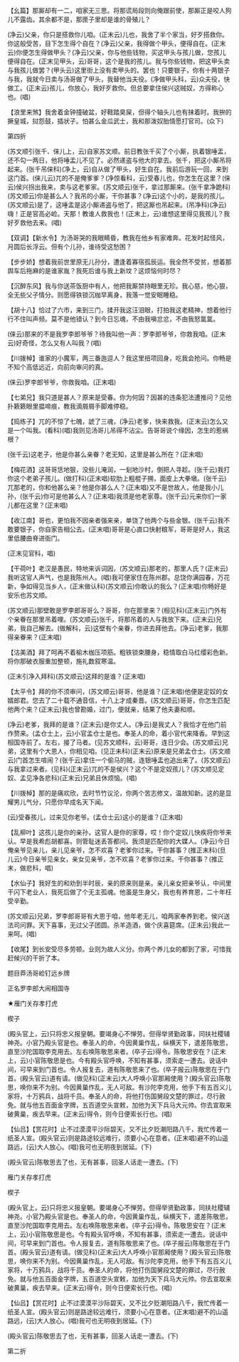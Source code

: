<!-- { "loadSidebar": true } -->
【幺篇】那厮却有一二，咱家无三思。将那谎局段则向俺跟前使，那厮正是咬人狗儿不露齿。其余都不是，那匣子里却是谁的骨殖儿？

(净云)父亲，你只是搭救你儿咱。(正末云)儿也，我舍了半个家当，好歹搭救你。你这般受苦，目下怎生得个自在？(净云)父亲，我得做个甲头，便得自在。(正末云)你便怎生得做甲头？(净云)父亲，你与他些钱物，买这甲头与孩儿做，您孩儿便得自在。(正末见甲头，云)哥哥，这个是我的孩儿。我与你些钱物，把这甲头卖与我孩儿做罢？(甲头云)这里街上没有卖甲头的。罢也！只要银子，你有十两银子与我，我就今日卖与汤哥做了甲头，我替他当夫役。(净做甲头科，云)众夫役，快做工。(正末云)孩儿，你放心，我好歹救你。但总要拿住侯兴这贼奴，方得称心也。(唱)

【浪里来煞】我舍着金钟撞破盆，好鞋踏臭屎，但得个轴头儿也有抹着时。我拚的撅皇城，挝怨鼓，插状子。怕甚么金瓜武士，我和那泼奴胎情愿打官司。(众下)


第四折

(苏文顺引张千、俫儿上，云)自家苏文顺。前日教张千买了个小厮，执着银唾盂，还不勾一两日，他将唾盂儿不见了。必然递盗与他大的拿去。张千，把这小厮吊将起来。(张千吊俫科)(净上，云)自从做了甲头，好生自在。我前后游玩一回，来到这门首。(俫儿云)兀的不是俺爹爹？(净惊看科，云)受春儿也，你怎生在这里？(俫云)侯兴拐出我来，卖与这老爹家。(苏文顺云)张千，拿过那厮来。(张千拿净跪科)(苏文顺云)你是甚么人？我吊的小厮，干你甚事？(净云)这个小的，是我的孩儿。(苏文顺云)是了，这唾盂是这小厮递盗与他了，把这厮也吊起来。(吊净科)(净云)嗨！正是官高必崄。天那！教谁人救我也！(正末上，云)谁想这里得见我孩儿？我好歹救他去来。(唱)

【双调】【新水令】为汤哥哭的我眼睛昏，教我在他乡有家难奔。花发时起怪风，月圆后长浮云。但有个儿孙，谁待受这愁困？

【步步娇】想着我前世里原无儿孙分，遭逢着寡宿孤辰运。我全然不受贫，想着那舆车后拖麻的是谁家胤？我死后谁与我上新坟？这烦恼何时尽？

【沉醉东风】我与你送茶饭厨中有人，他把我厮禁持眼里无珍。我心慈，他心狠，全无些父子情分。则愿得铁锁沉枷早离身，我落一觉安眠睡稳。

【胡十八】恰过了六市，来到三门，揉开我这汪泪眼，打拍我这老精神，想着他行行不住叫声频。莫不是他错认？到今日忘魂，不由我嗔忿忿，不由我怒氲氲。

(俫云)那来的不是我罗李郎爷爷？待我叫他一声：罗李郎爷爷，你救我咱。(正末云)好奇怪，怎么又有人叫我？(唱)

【川拨棹】谁家的小魔军，两三番迤逗人？我这里扭项回身，吃我会抢问。你畅是不知个高低远近，向前向审问的真。

(俫云)罗李郎爷爷，你救我咱。(正末唱)

【七弟兄】我只道是甚人？原来是受春。你为何因？因甚的违条犯法遭推问？见他扑簌簌眼里揾啼痕，教我滴屑屑手脚难停稳。

【捣练子】兀的不惊了七魄，諕了三魂，(净云)老爹，快来救我。(正末云)怎么又是一个叫我。(看科)(唱)我则见汤哥儿吊得不沾尘。告哥哥说个缘因，怎生的惹祸根？

(张千云)这老子，他是你甚么亲眷？老无知，这里是甚么所在？(正末唱)

【梅花酒】这哥哥恁地狠，没些儿淹润，一刬地沙村，倒把人寻趁。(张千云)我打你这个老弟子孩儿。(做打科)(正末唱)软肋上粗棍子搠，面皮上大拳墩。(张千云)兀那老的，你和他甚么亲？他是你甚么人？(正末唱)又不是世故人，他是我小儿孙，(张千云)你可是他甚么人？(正末唱)我须是他老家尊。(张千云)元来你们一家儿都在这里？(正末唱)

【收江南】哥也，更怕我不因亲者强来亲，单饶了他两个与些金银。(张千云)我不敢要银子，你自家告相公去。(正末唱)哥哥是心直口快射粮军，哥哥是好人，我这里低腰曲脊进衙门。

(正末见官科，唱)

【干荷叶】老汉是愚民，特地来诉词因，(苏文顺云)那老的，那里人氏？(正末云)我听这官人声气，也是我陈州人。(唱)我可便家住在陈州郡。总饶你满园春，万花新，争如得见当乡人，(正末做认科)(苏文顺云)你敢认的我么？(正末唱)你畅好是安乐也苏文顺。

(苏文顺云)那壁敢是罗李郎哥哥么？哥哥，你在那里来？(相见科)(正末云)门外有个亲眷在那里吊着哩。(苏文顺云)张千，将那吊着的人与我放下来。(正末云)兄弟，我自己解去。(做解科，云)这壁有个亲眷，你进去拜他去。(净云)老爹，我那得亲眷来？(正末唱)

【沽美酒】拜了呵再不着榆木枷压项筋。粗铁锁束腰身，稳情取白马红缨彩色新。将你那破衣服重加整顿，施礼数叙寒温。

(正末引净入拜科)(苏文顺云)这拜的是谁？(正末唱)

【太平令】拜的你不须审问，(苏文顺云)哥哥，他是谁？(正末唱)他便是定奴的女婿郎君。您去了二十载不通音信，十八上才成秦晋。(苏文顺云)哥哥，你怎生匹配他两个来？(正末云)我也曾勘婚，过门，便就亲，结果了他夫妻和顺。

(净云)老爹，我拜的是谁？(正末云)是你丈人。(净云)是我丈人？我恰才在他门前作赘来。(孟仓士上，云)小官孟仓士是也。奉圣人的命，着小官代来降香。早到这相国寺前了。左右，接了马者。(见苏文顺科，云)哥哥，连日少会。(苏文顺云)兄弟，这里有个大恩人，你相见咱。(见正未科)(正末云)原来是兄弟孟仓士。(苏文顺云)门首怎生喧闹？(张千云)拿住一个偷马的贼，连银唾盂也追出来了。(苏文顺云)与我拿过来者。(见科)(正末云)兀的不是侯兴？这个不是定奴孩儿？(苏文顺见定奴、孟见净各悲科)(正末云)兄弟且休烦恼。(唱)

【川拨棹】那的是痛欢欣，去时节竹议沦，你两个苦志修文，温故知新。这的是显耀男儿气分，只愿你早成名天下闻。

(云)受春孩儿，过来见你老爷。(孟仓士云)这小的是谁？(正末唱)

【乱柳叶】这孩儿是你的亲孙，这官人是你的家尊，哎！你个定奴儿快疾将你爷来认。早是我希彪胡都喜。则管耻迷丢答都问。我须是匹配你的大媒人。(净云)今日俺亲爷见亲儿，亲儿见亲爷，怎不欢喜？老爹你过来。干你甚事？(推正末科)(旦儿云)今日亲爷见亲女，亲女见亲爷，怎不欢喜？老爹你过来。干你甚事？(推正末，做悲科，唱)

【水仙子】我好生的和劝到半时辰，亲的原来则是亲。亲儿亲女把亲爷认，中间里干闪下老业人，我死后做了个无主孤魂。他虽是生身父，我也有养育恩，二十年枉受辛勤。

(苏文顺云)兄弟，罗李郎哥哥有大恩于咱，他年老无儿，咱两家奉养到老。侯兴送法司问罪。天下喜事，无过父子团圆。杀羊造酒，做个庆喜筵席。(正末云)我此一来呵。(唱)

【收尾】到长安受尽多劳顿。业则为故人义分。你两个养儿女的都到了家，可惜我赶候兴的干折了本。

题目莽汤哥崄钉远乡牌

正名罗李郎大闹相国寺
　




★雁门关存孝打虎

楔子

(殿头官上，云)只将忠义报皇朝。要竭身心不惮劳。但得举贤勤政事，同扶社稷辅神尧。小官乃殿头官是也。奉圣人的命，今因黄巢作乱，纵横天下，遣差陈敬思，直至沙陀国取李克用去。左右唤陈敬思来者。(卒子云)得令。陈敬思安在？(正末上，云)小官陈敬思是也。今有殿头官呼唤，不知有甚事，须索走一遭去。说话中间，可早来到门首也。令人报复去，道有陈敬思来了也。(卒子报云)陈敬思在于门首。(殿头官云)道有请。(做见科)(正末云)大人呼唤小官那厢使用？(殿头官云)陈敬思，唤你来不为别。今因黄巢作乱，无人可敌。有沙陀李克用，他手下有五百义儿家将，十万鸦兵，战将千员。奉圣人的命，将他打伤国舅段文楚的罪过，尽行赦免。就与他五百面金字牌，五百道空头宣敕，加他为天下兵马大元帅。你去宣取来破黄巢，疾去早来。(正末云)得令，则今日便索长行也。(唱)

【仙吕】【赏花时】止不过漠漠平沙际碧天，又不比夕贬潮阳路八千，我忙传着一纸圣人宣。(殿头官云)则是路途较远难行，须要小心在意者。(正末唱)避不的山遥路远，(云)大人放心。(唱)我可也无明夜到居延。(下)

(殿头官云)陈敬思去了也，无有甚事，回圣人话走一遭去。(下)


雁门关存孝打虎

楔子

(殿头官上，云)只将忠义报皇朝。要竭身心不惮劳。但得举贤勤政事，同扶社稷辅神尧。小官乃殿头官是也。奉圣人的命，今因黄巢作乱，纵横天下，遣差陈敬思，直至沙陀国取李克用去。左右唤陈敬思来者。(卒子云)得令。陈敬思安在？(正末上，云)小官陈敬思是也。今有殿头官呼唤，不知有甚事，须索走一遭去。说话中间，可早来到门首也。令人报复去，道有陈敬思来了也。(卒子报云)陈敬思在于门首。(殿头官云)道有请。(做见科)(正末云)大人呼唤小官那厢使用？(殿头官云)陈敬思，唤你来不为别。今因黄巢作乱，无人可敌。有沙陀李克用，他手下有五百义儿家将，十万鸦兵，战将千员。奉圣人的命，将他打伤国舅段文楚的罪过，尽行赦免。就与他五百面金字牌，五百道空头宣敕，加他为天下兵马大元帅。你去宣取来破黄巢，疾去早来。(正末云)得令，则今日便索长行也。(唱)

【仙吕】【赏花时】止不过漠漠平沙际碧天，又不比夕贬潮阳路八千，我忙传着一纸圣人宣。(殿头官云)则是路途较远难行，须要小心在意者。(正末唱)避不的山遥路远，(云)大人放心。(唱)我可也无明夜到居延。(下)

(殿头官云)陈敬思去了也，无有甚事，回圣人话走一遭去。(下)


第二折

